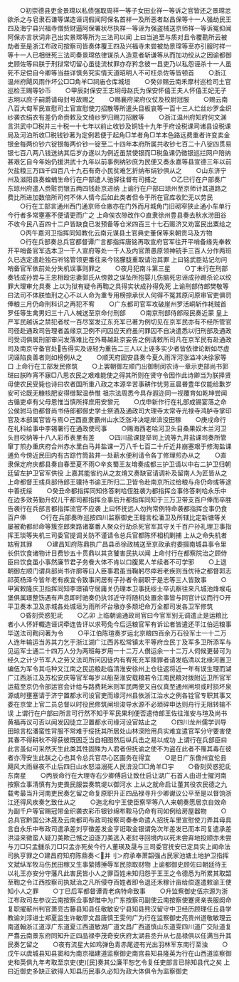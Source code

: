 <!-- { "loadSidebar": true } -->
　　○初崇德县吏金景瑺以私债强取周祥一等子女田业祥一等诉之官皆还之景瑺忿欲杀之与皂隶石谦等谋造诬词假闻阿保名首祥一及所恶者赵昌保等十一人强劫民王四及海宁县兴福寺僧赀财逼阿保署状尽执祥一等诬为强盗械送京师祥一等诉冤抑闻阿保亦言状词非己出实景瑺等所为三法司以闻  上曰当追至与质对且令覆勘所云被劫者至是浙江布政司按察司皆奏体覆王四及兴福寺未尝被劫景瑺等至亦引服时祥一等十一人已相继死三法司奏景瑺依律谋杀人造意者斩谦等从而加功绞从之因谕都御史顾佐等曰朕于刑狱常切留心虽徒流杖罪亦存矜念彼一县吏乃以私怨诬杀十一人虽死不足偿自今卿等当益详慎务究实情天道昭明人不可枉杀佐等皆顿首
　　○浙江温州府飓风雨作坏公□□角羊□祠庙仓库城垣
　　○癸卯赐云南禾摩村巡检司土官巡检王赐等钞币
　　○甲辰封保安王志坰母赵氏为保安怀僖王夫人怀僖王妃无子志坰以庶子嗣爵请母封号故赐之
　　○赐襄府梁府仪仗及校尉冠服
　　○赐云南八百大甸军民宣慰司土官宣慰使刀招散等所遣头目板哀等一百十三人纻丝纱罗金织纱袭衣绢衣有差仍命赍敕及文绮纱罗归赐刀招散等
　　○浙江温州府知府何文渊言洪武中□税并三十税一十七年以前止收钞及铜钱十九年于府设税课司诸县设税课局及河泊所收□税钱钞著为定例若便于起角□羊者角□羊本色路远费重者许变卖金银金每两价钞六锭银每两价钞一锭至二十四年本府所属共收钞七百二十八锭四贯易银七百八两八钱送纳其后岁办遂以为例近虽禁使银而□税鱼课仍徵银巡拦网户陪纳甚艰乞自今年始仍援洪武十九年以前事例纳钞庶为民便又奏永嘉等县宣德三年以前欠盐粮三万四千四百八十九石有奇小民贫难乞折纳布绢钞俱从之
　　○山东济宁州及滋阳县奏蝗蝻生命行在户部遣人驰驿往督有司捕之
　　○乙巳行在户部奏广东琼州府遣人赍赃罚银五两四钱赴京进纳  上谕行在户部曰琼州至京师计其道路之费比所进加数倍所司何不体人情今后如此类者但令于所在官库收贮无以劳民
　　○行在工部言通州西门通京师仓廒亦在门外而月城角门旧砌窄狭止通小车单行今行者多常壅塞不便请更而广之  上命俟农隙改作○直隶徐州豊县奏去秋水涝田谷不收今民八百四十二户皆缺食已发预备等仓米四百三十七石赈济又劝富民出粟给之
　　○丙午嘉河卫指挥同知教化云南元谋县土官典史董保等来朝贡马及方物
　　○行在兵部奏总兵官都督谭广言都指挥唐铭再取宣府官军往开平哨备缘先奉敕开平哨备官军选本卫一千人宣府等处一千人及内官萧愚原领神铳手三百人分作两班久已选定遣赴独石听铭管领更番往来今铭朦胧重取请治其罪  上曰铭武臣姑记勿问哨备官军依前处分失机误事则罪之
　　○夜月犯南斗第三星
　　○丁未行在刑部奏钱成孙尝与王忠相殴忠妻郭氏从傍救之误坠所抱婴儿伤脑死忠诬成孙踢杀论以绞罪大理审允具奏  上以为狱有疑令再鞫之具得实状成孙得免死  上谕刑部侍郎樊敬等曰法司不体朕恤刑之心不以人命为重专用榜掠承伏人何得不冤其原问原审官吏俱罚俸粮三月仍命刑科识之再犯不宥
　　○广东都司官军攻破崖州罗活峒斩作耗贼首罗任等生禽男妇三十八人械送至京命付刑部
　　○南京刑部侍郎叚民奏近蒙  皇上严军民越诉之禁犯者杖一百尽室发辽东充军已著为例切见在京军民亦有不经所管官司径赴通政司告理者盖缘京卫例不问囚应天府虽问罪囚不自决遣悉以归刑部及通政司受词俱属刑部审问发落难比在外蓦越赴京妄告之例请敕所司凡在京军民有赴通政司及南京守备官处告得实及诬轻为重告二三人以上诬多实少者皆依律论断如尽虚词诬陷良善者则如榜例从之
　　○顺天府固安县奏今夏久雨浑河涨溢冲决徐家等口  上命行在工部发民修筑
　　○上罢朝御左顺门出御制闵农诗一章示吏部尚书郭琎曰朕昨宵不寐□八思农民之艰难能使之得其所则在贤守令因作此诗卿当为朕择贤毋使农民受毙也诗曰农者国所重八政之本源辛苦事耕作忧劳亘晨昬豊年仅能给歉岁安可论既无糠核肥安得缯絮温恭惟  祖宗法周悉今具存遐迩同一视覆育如乾坤尝闻古循吏卓有父母恩惟当慎所择庶用安黎元
　　○戊申新作行在礼部成锡宴落之命公侯驸马伯都督尚书侍郎都御史学士祭酒及通政司大理寺太常寺光禄寺鸿胪寺掌印官及本部属官皆与焉○己酉直隶霸州山水泛涨冲决堤岸渰没田稼
　　○庚戌命行在礼科给事中李锡署行在通政使司事
　　○赐海西老哈河卫头目桑果奴木兰河卫头目咬纳等十八人彩币表里有差
　　○四川盐课提举司上流等九井盐课司奏所管窜丁煎办重庆府合州赤水里白马井盐课一万八千七百二十斤近井崩塞艰于修淘盐课逋负今傍近民田内有古踪竹筒盐井一处薪水便利请令各丁修理煎办从之
　　○直隶保定府庆都县奏自春至夏不雨○辛亥蜀王友堉奏成都三护卫请以中右二护卫归朝廷留左护卫官军供役  上嘉其能省约从之友焴又奏缺官请调补及留南人为匠皆从之  上命都督王彧兵部侍郎王骥持书谕王所归二卫皆令赴南京所过给粮与舟仍命彧等途中善抚绥
　　○癸丑命都指挥同知佟答剌哈侄胜袭为都指挥佥事佟答剌哈永乐中在边多效劳勤升奴儿干都司都指挥佥事后升都指挥同知于三万卫带支百户俸而卒胜告袭行在兵部言都指挥流官不应袭  上曰怀抚远人勿拘常例特命袭都指挥佥事仍食百户俸
　　○行在兵部奏昨巡按四川监察御史王翱言松潘卫及所辖比定新塘等关屡被勒都祁命等簇空郎柬路诸寨番人聚众行劫杀死官军其守关千百户孙礼理卫事指挥王琰等失机三司委官提调关防不谨请令总兵官都陈怀相机剿捕  上从之命失机者姑宥其罪
　　○建昌知府陈鼎执广昌县丞徐政械送至京政承府委摄南城县事令里长供饮食诸物计日费钞五十贯鼎以其贪饕害民执以闻  上命付行在都察院治之顾侍臣曰饮食虽小事然廉节君子务餋大体不肯以口腹累人羊续者不可学邪
　　○上退朝御左顺门谓兵部尚书许廓等曰人臣事君虽当鞠躬尽瘁若老疾则当优待之都督郭志祁英杨泽今皆年老有疾宜令致事闲居有子孙者令嗣职于是志等三人皆致事
　　○甲寅敕隆庆卫指挥同知李璟镇守居庸关仍理本卫事抚绥士卒讥察往来凡城池烽堠屯堡俱属璟整饬遇有声息即时驰奏仍执邻近守将随机处置余事皆与同官计议而行○开平卫奏本卫及赤城各处城垣为雨所坏台墩亦多颓圯命万全都司发各卫军修筑
　　○昏刻荧惑犯氐
　　○乙卯  上临朝谕通政司官曰今官军别无调遣止是运粮比者小人怀奸輙造诬词牵连告讦以求苟免今后运粮官军有诉讼者皆遣还平江伯运粮事毕送法司鞫问著为令
　　○平江伯陈瑄奏岁运北京粮四百余万石役军士一十二万人连年输运当苏其力乞于浙江湖广江西苏松常镇太平等府佥民丁及军多卫所添军与见运军士通二十四万人分为两班每岁用一十二万人儧运余一十二万人伺候更替可为经久之计少节军人之劳又法司所问囚徒内有宥死充军赎罪者请发临清以北缘河置卫编伍为军令其屯种又江南之民运粮赴临清淮安徐州上仓往返将近一年有误生理而湖广江西浙江及苏松安庆等官军每岁以船至淮安载粮若令江南民粮对拨附近卫所官军运载至京仍令部运官会计给与路费耗米则军民两便又自仪真至通州闸坝或时损坏泉源或时壅塞请于济宁置都水司设官吏而缘河州县依浙江治水之例各铨官专职其事又委在京堂上官二员总督以时役民修筑闸坝浚导水源不必琐碎申达则舟行无阻转输不误  上谓行在户部曰所言可行然不知于军民果利便否遣侍郎王佐往淮安与瑄及尚书黄福再议可否以闻发囚徒立卫置都水司缘河设官姑止之
　　○四川龙州儒学训导田琼言松潘蛮性背服不常难于绥抚其所居处山林深险用兵实难宜遣官军分守要害使其春不得耕秋不得获彼既困乏当自相图然后纵兵击之易以成功  上谓行在兵部臣曰此言虽似可采然天生此类其性固殊为人君者但抚谕之使不为盗在此者不罹其毒在彼者亦淂安生此朕之心也其令总兵官尽心区画务在得宜
　　○是日广东儋州宜伦县飓风大雨昼夜不止后四日山水怒溢溺死人民渰没□□角羊□宇
　　○昏刻荧惑犯氐东南星
　　○丙辰命行在大理寺右少卿傅启让致仕启让湖广石首人由进士擢河南按察佥事清慎有为吏畏民服尝奏筑堤以御河水  上从之就命启让董其役农民德之九载考最当升河南吏民奏乞留之命复原职升正四品禄寻升少卿谳议公平至是以督饷浙江还得风疾奏乞致仕从之
　　○迤北和宁王使臣察罕等八人来朝奏愿居京自效命为副千户等官赐冠带金织袭衣彩币银钞绵布鞍马仍命有司如例给房屋器物
　　○总兵官黔国公沐晟及云南都司布政司按察司奏奉命遣人招抚车里宣慰使刀弄其母具言自永乐中布政司遣承差刘亨徵差发金亨诳取金银谓免次年差发已而本司复遣承差洪溢来徵蛮人疑刀美欺己憾之迫逐刀美逃入老挝寻回境内以死未尝弃地投顺亦未尝与刀□只孟讎杀刀□只孟亦死矣今行人董瑛及晟与三司委官抚安已定具实上闻命法司执亨罪之○建昌府知府陈鼎奏＜并刂＞府承奉萧韶强占民家池塘土地护卫指挥文斌纵军牧马伤民田稼又生事絷搏捶辱军民掠取财物  上谕都御史顾佐曰朝廷待王以礼王亦安分守藩凡此害民皆小人之罪百姓未知归怨于王王之令德悉为所累其取韶至鞫之令江西按察司执斌治之凡所侵夺百姓者即令退还禾稼计亩给偿遂遣敕谕王使知小人之罪
　　○丁巳后军都督谭青老病特命致事
　　○升监察御史伍宗源为浙江布政司左参议云南按察佥事郜惟中为广东按察司副使云南按察使蹇贤亲丧服阕命复职擢蕲州判官萧亮古藤县知县任敬敏安宁县知县熊汉留守中卫经历顾理任丘县学教谕刘淳进士郑夏监生许敏廖文昌唐慎王雯何广为行在监察御史亮贵州道敬敏理云南道翰浙江道淳广东道夏江西道敏湖广道文昌广西道慎山东道雯四川道广交阯道复严翥云南景东府同知升正四品禄李茂奇安庆府太湖县丞升从七品禄俱以任满当升其民奏乞留之
　　○夜有流星大如鸡弹色青赤尾迹有光出羽林军东南行至浊
　　○戊午以虞城县知县窦和为南京福建道监察御史南宫县知县隆英为行在山西道监察御史和英俱九年考取至京吏(吏)[民]奏其公廉平恕乞令复任吏部言已除知县代之矣  上曰近御史多缺正欲得人知县历民事久必知为政大体俱令为监察御史
